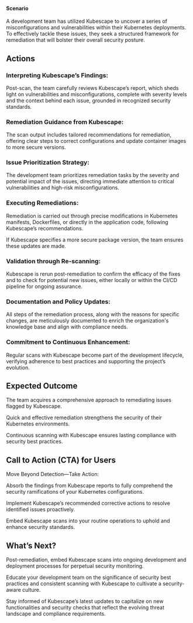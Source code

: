 #### **Scenario**

A development team has utilized Kubescape to uncover a series of misconfigurations and vulnerabilities within their Kubernetes deployments. To effectively tackle these issues, they seek a structured framework for remediation that will bolster their overall security posture.


## **Actions**


### Interpreting Kubescape’s Findings:

Post-scan, the team carefully reviews Kubescape’s report, which sheds light on vulnerabilities and misconfigurations, complete with severity levels and the context behind each issue, grounded in recognized security standards.


### Remediation Guidance from Kubescape:

The scan output includes tailored recommendations for remediation, offering clear steps to correct configurations and update container images to more secure versions.


### Issue Prioritization Strategy:

The development team prioritizes remediation tasks by the severity and potential impact of the issues, directing immediate attention to critical vulnerabilities and high-risk misconfigurations.


### Executing Remediations:

Remediation is carried out through precise modifications in Kubernetes manifests, Dockerfiles, or directly in the application code, following Kubescape’s recommendations.

If Kubescape specifies a more secure package version, the team ensures these updates are made.


### Validation through Re-scanning:

Kubescape is rerun post-remediation to confirm the efficacy of the fixes and to check for potential new issues, either locally or within the CI/CD pipeline for ongoing assurance.


### Documentation and Policy Updates:

All steps of the remediation process, along with the reasons for specific changes, are meticulously documented to enrich the organization's knowledge base and align with compliance needs.


### Commitment to Continuous Enhancement:

Regular scans with Kubescape become part of the development lifecycle, verifying adherence to best practices and supporting the project’s evolution.


## **Expected Outcome**

The team acquires a comprehensive approach to remediating issues flagged by Kubescape.

Quick and effective remediation strengthens the security of their Kubernetes environments.

Continuous scanning with Kubescape ensures lasting compliance with security best practices.


## **Call to Action (CTA) for Users**

Move Beyond Detection—Take Action:

Absorb the findings from Kubescape reports to fully comprehend the security ramifications of your Kubernetes configurations.

Implement Kubescape’s recommended corrective actions to resolve identified issues proactively.

Embed Kubescape scans into your routine operations to uphold and enhance security standards.


## **What’s Next?**

Post-remediation, embed Kubescape scans into ongoing development and deployment processes for perpetual security monitoring.

Educate your development team on the significance of security best practices and consistent scanning with Kubescape to cultivate a security-aware culture.

Stay informed of Kubescape’s latest updates to capitalize on new functionalities and security checks that reflect the evolving threat landscape and compliance requirements.
